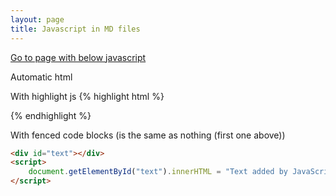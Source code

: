 ```yaml
---
layout: page
title: Javascript in MD files
---
```

[Go to page with below javascript](https://tikal86.github.io/javascript.html)

Automatic
html
    <div id="text"></div>
    <script>
        document.getElementById("text").innerHTML = "Text added by JavaScript code";
    </script>


With highlight js
{% highlight html %}
        <div id="text"></div>
        <script>
            document
                .getElementById("text")
                .innerHTML = "Text added by JavaScript code";
        </script>
{% endhighlight %}


With fenced code blocks (is the same as nothing (first one above))
``` html
<div id="text"></div>
<script>
    document.getElementById("text").innerHTML = "Text added by JavaScript code";
</script>
```